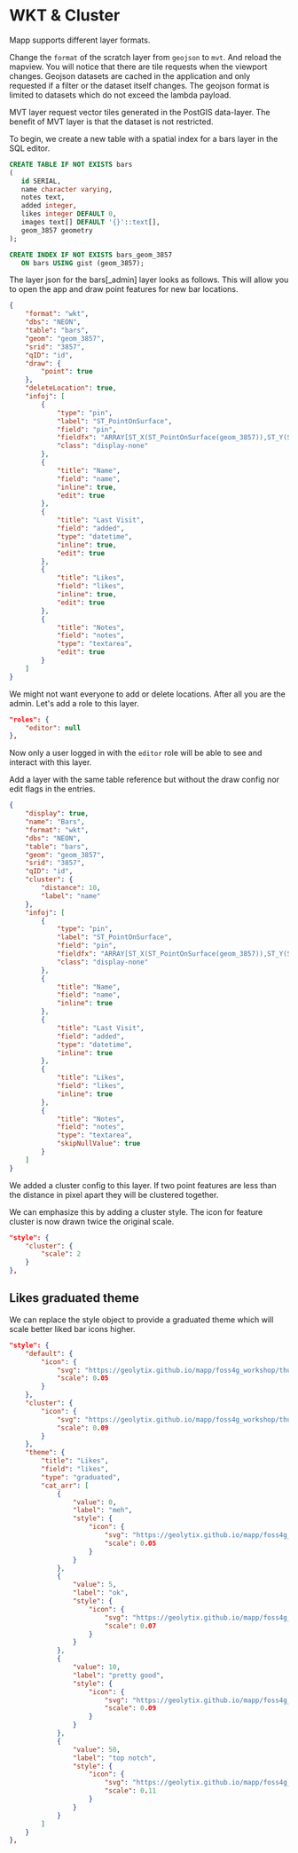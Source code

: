 #  WKT & Cluster

Mapp supports different layer formats.

Change the `format` of the scratch layer from `geojson` to `mvt`. And reload the mapview. You will notice that there are tile requests when the viewport changes. Geojson datasets are cached in the application and only requested if a filter or the dataset itself changes. The geojson format is limited to datasets which do not exceed the lambda payload.

MVT layer request vector tiles generated in the PostGIS data-layer. The benefit of MVT layer is that the dataset is not restricted.

To begin, we create a new table with a spatial index for a bars layer in the SQL editor.

```SQL
CREATE TABLE IF NOT EXISTS bars
(
   id SERIAL,
   name character varying,
   notes text,
   added integer,
   likes integer DEFAULT 0,
   images text[] DEFAULT '{}'::text[],
   geom_3857 geometry
);

CREATE INDEX IF NOT EXISTS bars_geom_3857
   ON bars USING gist (geom_3857);
```

The layer json for the bars[_admin] layer looks as follows. This will allow you to open the app and draw point features for new bar locations.

```json
{
    "format": "wkt",
    "dbs": "NEON",
    "table": "bars",
    "geom": "geom_3857",
    "srid": "3857",
    "qID": "id",
    "draw": {
        "point": true
    },
    "deleteLocation": true,
    "infoj": [
        {
            "type": "pin",
            "label": "ST_PointOnSurface",
            "field": "pin",
            "fieldfx": "ARRAY[ST_X(ST_PointOnSurface(geom_3857)),ST_Y(ST_PointOnSurface(geom_3857))]",
            "class": "display-none"
        },
        {
            "title": "Name",
            "field": "name",
            "inline": true,
            "edit": true
        },
        {
            "title": "Last Visit",
            "field": "added",
            "type": "datetime",
            "inline": true,
            "edit": true
        },
        {
            "title": "Likes",
            "field": "likes",
            "inline": true,
            "edit": true
        },
        {
            "title": "Notes",
            "field": "notes",
            "type": "textarea",
            "edit": true
        }
    ]
}
```

We might not want everyone to add or delete locations. After all you are the admin. Let's add a role to this layer.

```json
"roles": {
    "editor": null
},
```

Now only a user logged in with the `editor` role will be able to see and interact with this layer.

Add a layer with the same table reference but without the draw config nor edit flags in the entries.

```json
{
    "display": true,
    "name": "Bars",
    "format": "wkt",
    "dbs": "NEON",
    "table": "bars",
    "geom": "geom_3857",
    "srid": "3857",
    "qID": "id",
    "cluster": {
        "distance": 10,
        "label": "name"
    },
    "infoj": [
        {
            "type": "pin",
            "label": "ST_PointOnSurface",
            "field": "pin",
            "fieldfx": "ARRAY[ST_X(ST_PointOnSurface(geom_3857)),ST_Y(ST_PointOnSurface(geom_3857))]",
            "class": "display-none"
        },
        {
            "title": "Name",
            "field": "name",
            "inline": true
        },
        {
            "title": "Last Visit",
            "field": "added",
            "type": "datetime",
            "inline": true
        },
        {
            "title": "Likes",
            "field": "likes",
            "inline": true
        },
        {
            "title": "Notes",
            "field": "notes",
            "type": "textarea",
            "skipNullValue": true
        }
    ]
}
```

We added a cluster config to this layer. If two point features are less than the distance in pixel apart they will be clustered together.

We can emphasize this by adding a cluster style. The icon for feature cluster is now drawn twice the original scale.

```json
"style": {
    "cluster": {
        "scale": 2
    }
},
```

## Likes graduated theme

We can replace the style object to provide a graduated theme which will scale better liked bar icons higher.

```json
"style": {
    "default": {
        "icon": {
            "svg": "https://geolytix.github.io/mapp/foss4g_workshop/thumb-up.svg",
            "scale": 0.05
        }
    },
    "cluster": {
        "icon": {
            "svg": "https://geolytix.github.io/mapp/foss4g_workshop/thumb-up.svg",
            "scale": 0.09
        }
    },
    "theme": {
        "title": "Likes",
        "field": "likes",
        "type": "graduated",
        "cat_arr": [
            {
                "value": 0,
                "label": "meh",
                "style": {
                    "icon": {
                        "svg": "https://geolytix.github.io/mapp/foss4g_workshop/thumb-up.svg",
                        "scale": 0.05
                    }
                }
            },
            {
                "value": 5,
                "label": "ok",
                "style": {
                    "icon": {
                        "svg": "https://geolytix.github.io/mapp/foss4g_workshop/thumb-up.svg",
                        "scale": 0.07
                    }
                }
            },
            {
                "value": 10,
                "label": "pretty good",
                "style": {
                    "icon": {
                        "svg": "https://geolytix.github.io/mapp/foss4g_workshop/thumb-up.svg",
                        "scale": 0.09
                    }
                }
            },
            {
                "value": 50,
                "label": "top notch",
                "style": {
                    "icon": {
                        "svg": "https://geolytix.github.io/mapp/foss4g_workshop/thumb-up.svg",
                        "scale": 0.11
                    }
                }
            }
        ]
    }
},
```